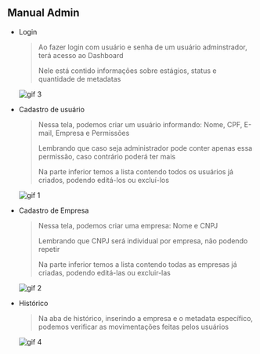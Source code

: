## Manual Admin

- Login
  > Ao fazer login com usuário e senha de um usuário adminstrador, terá acesso ao Dashboard
  > 
  > Nele está contido informações sobre estágios, status e quantidade de metadatas
  
  ![gif 3](https://github.com/TechHorizonBR/API_3SEM/assets/127263371/2fdaafbb-1096-41c5-82db-deb9c548bd6c)
  

- Cadastro de usuário

  > Nessa tela, podemos criar um usuário informando: Nome, CPF, E-mail, Empresa e Permissões
  > 
  > Lembrando que caso seja administrador pode conter apenas essa permissão, caso contrário poderá ter mais
  > 
  > Na parte inferior temos a lista contendo todos os usuários já criados, podendo editá-los ou excluí-los

  ![gif 1](https://github.com/TechHorizonBR/API_3SEM/assets/127263371/772f5bc7-0740-43dd-9da2-15e5d6878537)

  

- Cadastro de Empresa
  > Nessa tela, podemos criar uma empresa: Nome e CNPJ
  >
  > Lembrando que CNPJ será individual por empresa, não podendo repetir
  > 
  > Na parte inferior temos a lista contendo todas as empresas já criadas, podendo editá-las ou excluir-las

  ![gif 2](https://github.com/TechHorizonBR/API_3SEM/assets/127263371/ebf1f88b-2c25-4466-b2b8-8d4027cce086)


- Histórico
  > Na aba de histórico, inserindo a empresa e o metadata específico, podemos verificar as movimentações feitas pelos usuários
  > 
  ![gif 4](https://github.com/TechHorizonBR/API_3SEM/assets/127263371/8d2ac9ea-b424-49b5-acbd-8c144b7aa023)

  
